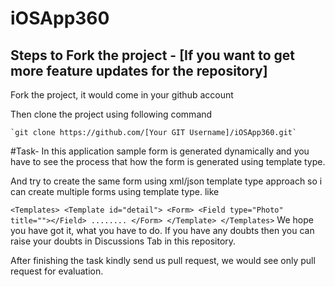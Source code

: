# iOSApp360

## Steps to Fork the project - [If you want to get more feature updates for the repository]

Fork the project, it would come in your github account

Then clone the project using following command

    `git clone https://github.com/[Your GIT Username]/iOSApp360.git`

#Task-
In this application sample form is generated dynamically and you have to see the process that how the form is generated using template type.

And try to create the same form using xml/json template type approach so i can create multiple forms using template type.
like

` <Templates>
      <Template id="detail">
          <Form>
            <Field type="Photo" title=""></Field>
            ........
          </Form>
      </Template>
  </Templates>
`
We hope you have got it, what you have to do. If you have any doubts then you can raise your doubts in Discussions Tab in this repository.

After finishing the task kindly send us pull request, we would see only pull request for evaluation.
